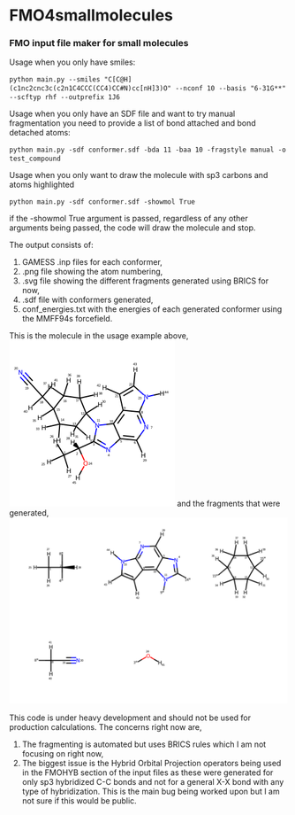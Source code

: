 # FMO4smallmolecules
### FMO input file maker for small molecules
Usage when you only have smiles:
```
python main.py --smiles "C[C@H](c1nc2cnc3c(c2n1C4CCC(CC4)CC#N)cc[nH]3)O" --nconf 10 --basis "6-31G**" --scftyp rhf --outprefix 1J6
```
Usage when you only have an SDF file and want to try manual fragmentation you need to provide a list of bond attached and bond detached atoms:
```
python main.py -sdf conformer.sdf -bda 11 -baa 10 -fragstyle manual -o test_compound
```
Usage when you only want to draw the molecule with sp3 carbons and atoms highlighted
```
python main.py -sdf conformer.sdf -showmol True
```

if the -showmol True argument is passed, regardless of any other arguments being passed, the code will draw the molecule and stop.

The output consists of:
1. GAMESS .inp files for each conformer, 
2. .png file showing the atom numbering, 
3. .svg file showing the different fragments generated using BRICS for now, 
4. .sdf file with conformers generated,
5. conf_energies.txt with the energies of each generated conformer using the MMFF94s forcefield.

This is the molecule in the usage example above, 
![Sample molecule](1J6_2Dimage.png)
and the fragments that were generated,
![Fragments of sample molecule](1J6_fragments.svg)

This code is under heavy development and should not be used for production calculations. The concerns right now are,
1. The fragmenting is automated but uses BRICS rules which I am not focusing on right now,
2. The biggest issue is the Hybrid Orbital Projection operators being used in the FMOHYB section of the input files as these were generated for only sp3 hybridized C-C bonds and not for a general X-X bond with any type of hybridization. This is the main bug being worked upon but I am not sure if this would be public.  
